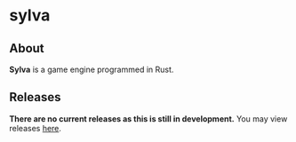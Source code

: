 # sylva

## About
**Sylva** is a game engine programmed in Rust.

## Releases
**There are no current releases as this is still in development.**
You may view releases [here](./RELEASES.md).
